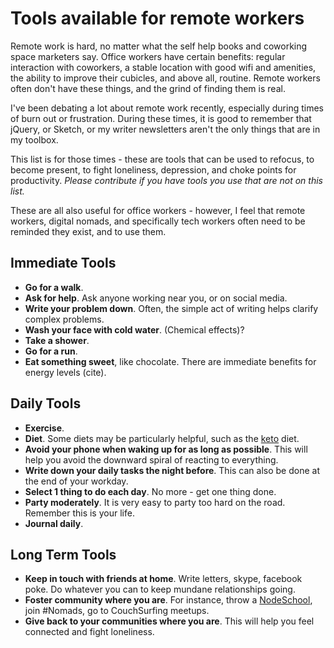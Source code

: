 # Tools available for remote workers

Remote work is hard, no matter what the self help books and coworking space marketers say. Office workers have certain benefits: regular interaction with coworkers, a stable location with good wifi and amenities, the ability to improve their cubicles, and above all, routine. Remote workers often don't have these things, and the grind of finding them is real. 

I've been debating a lot about remote work recently, especially during times of burn out or frustration. During these times, it is good to remember that jQuery, or Sketch, or my writer newsletters aren't the only things that are in my toolbox. 

This list is for those times - these are tools that can be used to refocus, to become present, to fight loneliness, depression, and choke points for productivity. _Please contribute if you have tools you use that are not on this list._ 

These are all also useful for office workers - however, I feel that remote workers, digital nomads, and specifically tech workers often need to be reminded they exist, and to use them. 

## Immediate Tools
 
 * **Go for a walk**.
 * **Ask for help**. Ask anyone working near you, or on social media.
 * **Write your problem down**. Often, the simple act of writing helps clarify complex problems. 
 * **Wash your face with cold water**. (Chemical effects)?
 * **Take a shower**.
 * **Go for a run**. 
 * **Eat something sweet**, like chocolate. There are immediate benefits for energy levels (cite).

## Daily Tools

 * **Exercise**.
 * **Diet**. Some diets may be particularly helpful, such as the [keto]() diet. 
 * **Avoid your phone when waking up for as long as possible**. This will help you avoid the downward spiral of reacting to everything.
 * **Write down your daily tasks the night before**. This can also be done at the end of your workday.
 * **Select 1 thing to do each day**. No more - get one thing done.
 * **Party moderately**. It is very easy to party too hard on the road. Remember this is your life. 
 * **Journal daily**. 

## Long Term Tools

 * **Keep in touch with friends at home**. Write letters, skype, facebook poke. Do whatever you can to keep mundane relationships going.
 * **Foster community where you are**. For instance, throw a [NodeSchool](http://nodeschool.io), join #Nomads, go to CouchSurfing meetups.
 * **Give back to your communities where you are**. This will help you feel connected and fight loneliness.
